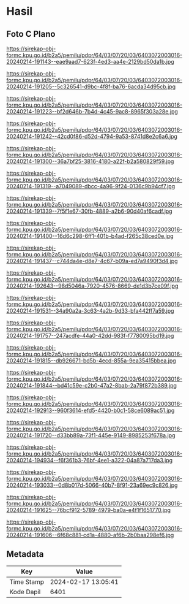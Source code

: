 # Hasil

## Foto C Plano

https://sirekap-obj-formc.kpu.go.id/b2a5/pemilu/pdpr/64/03/07/20/03/6403072003016-20240214-191143--eae9aad7-623f-4ed3-aa4e-2129bd50da1b.jpg

https://sirekap-obj-formc.kpu.go.id/b2a5/pemilu/pdpr/64/03/07/20/03/6403072003016-20240214-191205--5c326541-d9bc-4f8f-ba76-6acda34d95cb.jpg

https://sirekap-obj-formc.kpu.go.id/b2a5/pemilu/pdpr/64/03/07/20/03/6403072003016-20240214-191223--bf2d646b-7b4d-4c45-9ac8-8965f303a28e.jpg

https://sirekap-obj-formc.kpu.go.id/b2a5/pemilu/pdpr/64/03/07/20/03/6403072003016-20240214-191242--42cd0f86-d52d-4794-9a53-8741d8e2c6a6.jpg

https://sirekap-obj-formc.kpu.go.id/b2a5/pemilu/pdpr/64/03/07/20/03/6403072003016-20240214-191300--36a7bf25-3816-4180-a22f-b2a580829f59.jpg

https://sirekap-obj-formc.kpu.go.id/b2a5/pemilu/pdpr/64/03/07/20/03/6403072003016-20240214-191319--a7049089-dbcc-4a96-9f24-0136c9b94cf7.jpg

https://sirekap-obj-formc.kpu.go.id/b2a5/pemilu/pdpr/64/03/07/20/03/6403072003016-20240214-191339--7f5f1e67-30fb-4889-a2b6-90d40af6cadf.jpg

https://sirekap-obj-formc.kpu.go.id/b2a5/pemilu/pdpr/64/03/07/20/03/6403072003016-20240214-191400--16d6c298-6ff1-401b-b4ad-f265c38ced0e.jpg

https://sirekap-obj-formc.kpu.go.id/b2a5/pemilu/pdpr/64/03/07/20/03/6403072003016-20240214-191437--c744da4e-d8e7-4c67-b09a-ed7a9490f3d4.jpg

https://sirekap-obj-formc.kpu.go.id/b2a5/pemilu/pdpr/64/03/07/20/03/6403072003016-20240214-192643--98d5046a-7920-4576-8669-de1d3b7ce09f.jpg

https://sirekap-obj-formc.kpu.go.id/b2a5/pemilu/pdpr/64/03/07/20/03/6403072003016-20240214-191531--34a90a2a-3c63-4a2b-9d33-bfa442ff7a59.jpg

https://sirekap-obj-formc.kpu.go.id/b2a5/pemilu/pdpr/64/03/07/20/03/6403072003016-20240214-191757--247acdfe-44a0-42dd-983f-f7780095bd19.jpg

https://sirekap-obj-formc.kpu.go.id/b2a5/pemilu/pdpr/64/03/07/20/03/6403072003016-20240214-191815--db926671-bd5b-4ecd-855a-9ea35415bbea.jpg

https://sirekap-obj-formc.kpu.go.id/b2a5/pemilu/pdpr/64/03/07/20/03/6403072003016-20240214-191844--bd41c59e-c2b0-47a2-8bab-2a79f872b389.jpg

https://sirekap-obj-formc.kpu.go.id/b2a5/pemilu/pdpr/64/03/07/20/03/6403072003016-20240214-192913--960f3614-efd5-4420-b0c1-58ce6089ac51.jpg

https://sirekap-obj-formc.kpu.go.id/b2a5/pemilu/pdpr/64/03/07/20/03/6403072003016-20240214-191720--d33bb89a-73f1-445e-9149-8985253f678a.jpg

https://sirekap-obj-formc.kpu.go.id/b2a5/pemilu/pdpr/64/03/07/20/03/6403072003016-20240214-194934--f6f361b3-76bf-4ee1-a322-04a87a717da3.jpg

https://sirekap-obj-formc.kpu.go.id/b2a5/pemilu/pdpr/64/03/07/20/03/6403072003016-20240214-193033--0d8b017d-5066-40b7-8f91-23a69ec9c826.jpg

https://sirekap-obj-formc.kpu.go.id/b2a5/pemilu/pdpr/64/03/07/20/03/6403072003016-20240214-191625--76bcf912-5789-4979-ba0a-e4f1f1651770.jpg

https://sirekap-obj-formc.kpu.go.id/b2a5/pemilu/pdpr/64/03/07/20/03/6403072003016-20240214-191606--6f68c881-cd1a-4880-af6b-2b0baa298ef6.jpg


## Metadata

| Key        | Value               |
| ---------- | ------------------- |
| Time Stamp | 2024-02-17 13:05:41 |
| Kode Dapil | 6401                |



